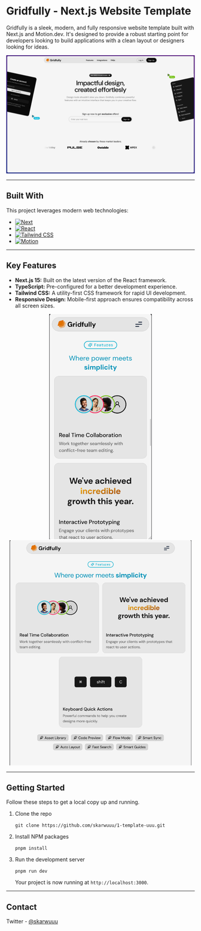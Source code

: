 # Gridfully - Next.js Website Template

Gridfully is a sleek, modern, and fully responsive website template built with Next.js and Motion.dev. It's designed to provide a robust starting point for developers looking to build applications with a clean layout or designers looking for ideas.

![Gridfully Screenshot](./public/screenshots/1.png)

---
## Built With

This project leverages modern web technologies:
*   [![Next][Next.js]][Next-url]
*   [![React][React.js]][React-url]
*   [![Tailwind CSS][TailwindCSS]][TailwindCSS-url]
*   [![Motion][Motion.dev]][Motion.dev-url]

<!-- MARKDOWN LINKS & IMAGES -->
[Next.js]: https://img.shields.io/badge/Next.js-000000?style=for-the-badge&logo=nextdotjs&logoColor=white
[Next-url]: https://nextjs.org/
[React.js]: https://img.shields.io/badge/React-20232A?style=for-the-badge&logo=react&logoColor=61DAFB
[React-url]: https://reactjs.org/
[TailwindCSS]: https://img.shields.io/badge/Tailwind_CSS-38B2AC?style=for-the-badge&logo=tailwind-css&logoColor=white
[TailwindCSS-url]: https://tailwindcss.com/
[Motion.dev]: https://img.shields.io/badge/Framer_Motion-0055FF?style=for-the-badge&logo=framer&logoColor=white
[Motion.dev-url]: https://motion.dev/

---

## Key Features

-   **Next.js 15:** Built on the latest version of the React framework.
-   **TypeScript:** Pre-configured for a better development experience.
-   **Tailwind CSS:** A utility-first CSS framework for rapid UI development.
-   **Responsive Design:** Mobile-first approach ensures compatibility across all screen sizes.

<div align="center">
 <img src="./public/screenshots/2.png" alt="Responsive Screenshot" height="600">
 <img src="./public/screenshots/3.png" alt="Responsive Screenshot" height="600">
</div>

---

## Getting Started

Follow these steps to get a local copy up and running.

1.  Clone the repo
    ```
    git clone https://github.com/skarwuuu/1-template-uuu.git
    ```
2.  Install NPM packages
    ```
    pnpm install
    ```
3.  Run the development server
    ```
    pnpm run dev
    ```
    Your project is now running at `http://localhost:3000`.

---

## Contact

Twitter - [@skarwuuu](https://x.com/skarwuuu)
